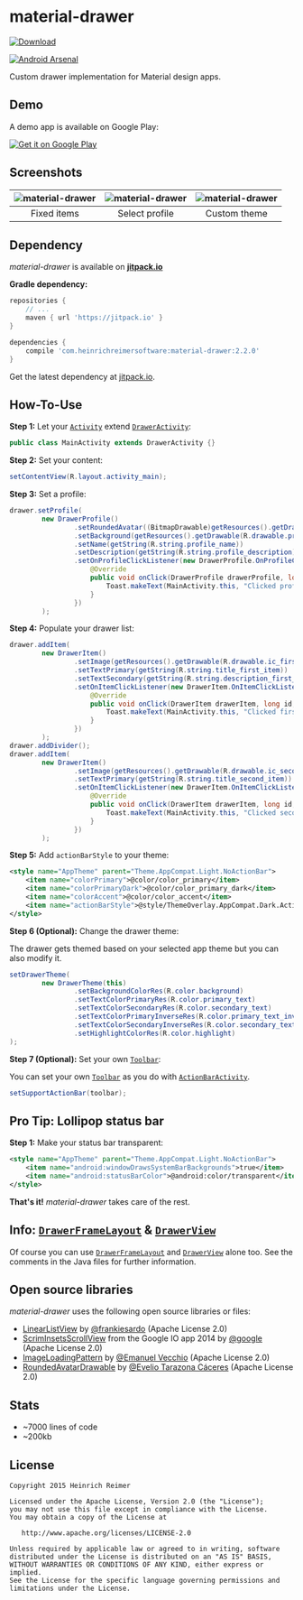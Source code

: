 material-drawer
===============
[![Download](https://img.shields.io/github/release/HeinrichReimer/material-drawer.svg?label=maven)](https://jitpack.io/#com.heinrichreimersoftware/material-drawer)

[![Android Arsenal](https://img.shields.io/badge/Android%20Arsenal-material--drawer-blue.svg?style=flat)](https://android-arsenal.com/details/1/1162)

Custom drawer implementation for Material design apps.

Demo
----
A demo app is available on Google Play:

[![Get it on Google Play](https://developer.android.com/images/brand/en_generic_rgb_wo_45.png)](https://play.google.com/store/apps/details?id=com.heinrichreimersoftware.materialdrawerdemo)

Screenshots
-----------

| ![material-drawer](http://i.imgur.com/XHgbWaE.png) | ![material-drawer](http://i.imgur.com/uHW9oOh.png) | ![material-drawer](http://i.imgur.com/WXmmc7a.png) |
|:-:|:-:|:-:|
| Fixed items | Select profile | Custom theme |

Dependency
----------

*material-drawer* is available on [**jitpack.io**][J]

**Gradle dependency:**
````gradle
repositories {
    // ...
    maven { url 'https://jitpack.io' }
}
````
````gradle
dependencies {
    compile 'com.heinrichreimersoftware:material-drawer:2.2.0'
}
````

Get the latest dependency at [jitpack.io][J].

How-To-Use
----------
**Step 1:** Let your [`Activity`][ABA] extend [`DrawerActivity`][DA]:

````java
public class MainActivity extends DrawerActivity {}
````

**Step 2:** Set your content:

````java
setContentView(R.layout.activity_main);
````

**Step 3:** Set a profile:

````java
drawer.setProfile(
        new DrawerProfile()
                .setRoundedAvatar((BitmapDrawable)getResources().getDrawable(R.drawable.profile_avatar))
                .setBackground(getResources().getDrawable(R.drawable.profile_cover))
                .setName(getString(R.string.profile_name))
                .setDescription(getString(R.string.profile_description))
                .setOnProfileClickListener(new DrawerProfile.OnProfileClickListener() {
                    @Override
                    public void onClick(DrawerProfile drawerProfile, long id) {
                        Toast.makeText(MainActivity.this, "Clicked profile #" + id, Toast.LENGTH_SHORT).show();
                    }
                })
        );
````

**Step 4:** Populate your drawer list:

````java
drawer.addItem(
        new DrawerItem()
                .setImage(getResources().getDrawable(R.drawable.ic_first_item))
                .setTextPrimary(getString(R.string.title_first_item))
                .setTextSecondary(getString(R.string.description_first_item))
                .setOnItemClickListener(new DrawerItem.OnItemClickListener() {
                    @Override
                    public void onClick(DrawerItem drawerItem, long id, int position) {
                        Toast.makeText(MainActivity.this, "Clicked first item #" + id, Toast.LENGTH_SHORT).show();
                    }
                })
        );
drawer.addDivider();
drawer.addItem(
        new DrawerItem()
                .setImage(getResources().getDrawable(R.drawable.ic_second_item))
                .setTextPrimary(getString(R.string.title_second_item))
                .setOnItemClickListener(new DrawerItem.OnItemClickListener() {
                    @Override
                    public void onClick(DrawerItem drawerItem, long id, int position) {
                        Toast.makeText(MainActivity.this, "Clicked second item #" + id, Toast.LENGTH_SHORT).show();
                    }
                })
        );
````

**Step 5:** Add `actionBarStyle` to your theme:

````xml
<style name="AppTheme" parent="Theme.AppCompat.Light.NoActionBar">
    <item name="colorPrimary">@color/color_primary</item>
    <item name="colorPrimaryDark">@color/color_primary_dark</item>
    <item name="colorAccent">@color/color_accent</item>
    <item name="actionBarStyle">@style/ThemeOverlay.AppCompat.Dark.ActionBar</item>
</style>
````

**Step 6 (Optional):** Change the drawer theme:

The drawer gets themed based on your selected app theme but you can also modify it.

````java
setDrawerTheme(
        new DrawerTheme(this)
                .setBackgroundColorRes(R.color.background)
                .setTextColorPrimaryRes(R.color.primary_text)
                .setTextColorSecondaryRes(R.color.secondary_text)
                .setTextColorPrimaryInverseRes(R.color.primary_text_inverse)
                .setTextColorSecondaryInverseRes(R.color.secondary_text_inverse)
                .setHighlightColorRes(R.color.highlight)
);
````

**Step 7 (Optional):** Set your own [`Toolbar`][T]:

You can set your own [`Toolbar`][T] as you do with [`ActionBarActivity`][ABA].

````java
setSupportActionBar(toolbar);
````

Pro Tip: Lollipop status bar
----------------------------

**Step 1:** Make your status bar transparent:

````xml
<style name="AppTheme" parent="Theme.AppCompat.Light.NoActionBar">
    <item name="android:windowDrawsSystemBarBackgrounds">true</item>
    <item name="android:statusBarColor">@android:color/transparent</item>
</style>
````

**That's it!** *material-drawer* takes care of the rest.

Info: [`DrawerFrameLayout`][DFL] & [`DrawerView`][DV]
----------------------------

Of course you can use [`DrawerFrameLayout`][DFL] and [`DrawerView`][DV] alone too. See the comments in the Java files for further information.

Open source libraries
-------

_material-drawer_ uses the following open source libraries or files:

* [LinearListView][1] by [@frankiesardo][2] (Apache License 2.0)
* [ScrimInsetsScrollView][3] from the Google IO app 2014 by [@google][4] (Apache License 2.0)
* [ImageLoadingPattern][5] by [@Emanuel Vecchio][6] (Apache License 2.0)
* [RoundedAvatarDrawable][7] by [@Evelio Tarazona Cáceres][8] (Apache License 2.0)

Stats
-------

* ~7000 lines of code
* ~200kb

License
-------

    Copyright 2015 Heinrich Reimer

    Licensed under the Apache License, Version 2.0 (the "License");
    you may not use this file except in compliance with the License.
    You may obtain a copy of the License at

       http://www.apache.org/licenses/LICENSE-2.0

    Unless required by applicable law or agreed to in writing, software
    distributed under the License is distributed on an "AS IS" BASIS,
    WITHOUT WARRANTIES OR CONDITIONS OF ANY KIND, either express or implied.
    See the License for the specific language governing permissions and
    limitations under the License.

[1]: https://github.com/frankiesardo/LinearListView
[2]: https://github.com/frankiesardo
[3]: https://github.com/google/iosched/blob/master/android/src/main/java/com/google/samples/apps/iosched/ui/widget/ScrimInsetsScrollView.java
[4]: https://github.com/google
[5]: https://github.com/rnrneverdies/ImageLoadingPattern
[6]: https://github.com/rnrneverdies
[7]: https://gist.github.com/eveliotc/6051367
[8]: https://github.com/eveliotc

[J]: https://jitpack.io/#com.heinrichreimersoftware/material-drawer
[ABA]: http://developer.android.com/reference/android/support/v7/app/ActionBarActivity.html
[DA]: https://github.com/HeinrichReimer/material-drawer/blob/master/library/src/main/java/com/heinrichreimersoftware/materialdrawer/DrawerActivity.java
[T]: http://developer.android.com/reference/android/support/v7/widget/Toolbar.html
[DFL]: https://github.com/HeinrichReimer/material-drawer/blob/master/library/src/main/java/com/heinrichreimersoftware/materialdrawer/DrawerFrameLayout.java
[DV]: https://github.com/HeinrichReimer/material-drawer/blob/master/library/src/main/java/com/heinrichreimersoftware/materialdrawer/DrawerView.java
